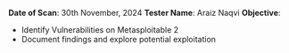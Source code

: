 
**Date of Scan**: 30th November, 2024
**Tester Name**: Araiz Naqvi
**Objective**:
- Identify Vulnerabilities on Metasploitable 2
- Document findings and explore potential exploitation

